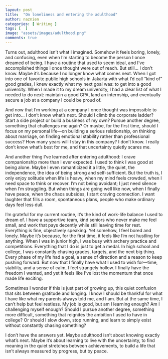 ```yaml
---
layout: post
title:  "On loneliness and entering the adulthood"
author: naznien
categories: [ Writing ]
tags: [  ]
image: "assets/images/adulthood.png"
comments: true
---
```


Turns out, adulthood isn’t what I imagined. Somehow it feels boring, lonely, and confusing, even when I’m starting to become the person I once dreamed of being. I have a routine that used to seem ideal, and I’ve accomplished things I once thought were out of reach. But still… I don’t know. Maybe it’s because I no longer know what comes next. When I got into one of favorite public high schools in Jakarta with what I’d call “kind of” good grades, I knew exactly what my next goal was: to get into a good university. When I made it to my dream university, I had a clear list of what I needed to do next: maintain a good GPA, land an internship, and eventually secure a job at a company I could be proud of.

And now that I’m working at a company I once thought was impossible to get into… I don’t know what’s next. Should I climb the corporate ladder? Start a side project or build a business of my own? Pursue another degree, something that challenges me again? Or maybe, for the first time, should I focus on my personal life—on building a serious relationship, on thinking about marriage, on finding emotional stability rather than professional success? How many years will I stay in this company? I don’t know. I really don’t know what’s best for me, and that uncertainty quietly scares me.

And another thing I’ve learned after entering adulthood: I crave companionship more than I ever expected. I used to think I was good at being alone. Maybe I even romanticized it a little, the quiet, the independence, the idea of being strong and self-sufficient. But the truth is, I only enjoy solitude when life is heavy, when my mind feels crowded, when I need space to think or recover. I’m not being avoidant; I just need silence when I’m struggling. But when things are going well like now, when I finally have peace, when the chaos subsides, I start craving connection. I want laughter that fills a room, spontaneous plans, people who make ordinary days feel less dull.

I’m grateful for my current routine, it’s the kind of work-life balance I used to dream of. I have a supportive team, kind seniors who never make me feel small, and work that pays decently while still leaving time for rest. Everything is fine, objectively speaking. Yet somehow, I feel bored and lonely. Maybe it’s because, for the first time, it feels like I’m not hustling for anything. When I was in junior high, I was busy with archery practice and competitions. Everything that I do is just to get a medal. In high school and college, I was constantly chasing grades, targets, and the next big thing. Every phase of my life had a goal, a sense of direction and a reason to keep pushing forward. But now that I finally have what I used to wish for—time, stability, and a sense of calm, I feel strangely hollow. I finally have the freedom I wanted, and yet it feels like I’ve lost the momentum that once made life exciting.

Sometimes I wonder if this is just part of growing up, this quiet confusion that sits between gratitude and longing. I know I should be thankful for what I have like what my parents always told me, and I am. But at the same time, I can’t help but feel restless. My job is good, but am I learning enough? Am I challenging myself enough? Should I pursue another degree, something more difficult, something that reignites the ambition I used to have in college? Or should I slow down, stop running, and learn to simply exist without constantly chasing something?

I don’t have the answers yet. Maybe adulthood isn’t about knowing exactly what’s next. Maybe it’s about learning to live with the uncertainty, to find meaning in the quiet stretches between achievements, to build a life that isn’t always measured by progress, but by peace.